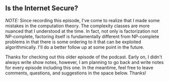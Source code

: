 ## Is the Internet Secure?

*NOTE:* Since recording this episode, I've come to realize that I made some mistakes in the computation theory. The complexity classes are more nuanced that I understood at the time.  In fact, not only is factorization not NP-complete, factoring itself is fundamentally different from NP-complete problems in that there is some ordering to it that can be exploited algorithmically.  I'll do a better follow up at some point in the future.

Thanks for checking out this older episode of the podcast.  Early on, I didn't always write show notes, however, I am planning to go back and write notes for every episode including this one.  In the meantime, feel free to leave comments, questions, and suggestions in the space below.  Thanks!

